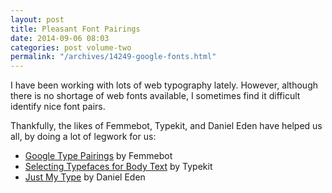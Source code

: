 ```yaml
---
layout: post
title: Pleasant Font Pairings
date: 2014-09-06 08:03
categories: post volume-two
permalink: "/archives/14249-google-fonts.html"
---
```



I have been working with lots of web typography lately. However, although there is no shortage of web fonts available, I sometimes find it difficult identify nice font pairs.

Thankfully, the likes of Femmebot, Typekit, and Daniel Eden have helped us all, by doing a lot of legwork for us:

- [Google Type Pairings][google] by Femmebot
- [Selecting Typefaces for Body Text][typekit] by Typekit
- [Just My Type][just my type] by Daniel Eden


[google]:http://femmebot.github.io/google-type/
[typekit]:http://practice.typekit.com/lesson/selecting-typefaces-for-body-text/
[just my type]:http://justmytype.co
